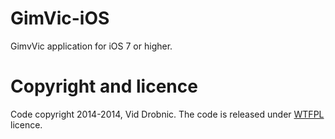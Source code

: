 GimVic-iOS
==========

GimvVic application for iOS 7 or higher.

Copyright and licence
=====================

Code copyright 2014-2014, Vid Drobnic. The code is released under <a href = "http://www.wtfpl.net" target = "_blank">WTFPL</a> licence.
